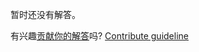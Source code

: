 
暂时还没有解答。

有兴趣[贡献你的解答](https://github.com/BFEdev/BFE.dev-solutions/blob/main/react-quiz/useref-2_zh.md)吗? [Contribute guideline](https://github.com/BFEdev/BFE.dev-solutions#how-to-contribute)
